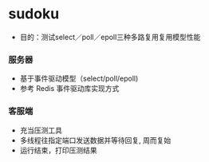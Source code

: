 # sudoku
- 目的：测试select／poll／epoll三种多路复用复用模型性能

### 服务器 
- 基于事件驱动模型（select/poll/epoll) 
- 参考 Redis 事件驱动库实现方式

### 客服端
- 充当压测工具
- 多线程往指定端口发送数据并等待回复, 周而复始
- 运行结束，打印压测结果

